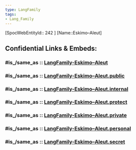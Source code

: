 ```yaml
---
type: LangFamily
tags: 
- Lang_Family
---
```

[SpocWebEntityId:: 242 ]
[Name::Eskimo–Aleut]


## Confidential Links & Embeds: 

### #is_/same_as :: [LangFamily-Eskimo–Aleut](/_Standards/Language/Lang~Family/LangFamily-Eskimo–Aleut.md) 

### #is_/same_as :: [LangFamily-Eskimo–Aleut.public](/_public/Language/Lang~Family/LangFamily-Eskimo–Aleut.public.md) 

### #is_/same_as :: [LangFamily-Eskimo–Aleut.internal](/_internal/Language/Lang~Family/LangFamily-Eskimo–Aleut.internal.md) 

### #is_/same_as :: [LangFamily-Eskimo–Aleut.protect](/_protect/Language/Lang~Family/LangFamily-Eskimo–Aleut.protect.md) 

### #is_/same_as :: [LangFamily-Eskimo–Aleut.private](/_private/Language/Lang~Family/LangFamily-Eskimo–Aleut.private.md) 

### #is_/same_as :: [LangFamily-Eskimo–Aleut.personal](/_personal/Language/Lang~Family/LangFamily-Eskimo–Aleut.personal.md) 

### #is_/same_as :: [LangFamily-Eskimo–Aleut.secret](/_secret/Language/Lang~Family/LangFamily-Eskimo–Aleut.secret.md)

